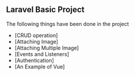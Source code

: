 ## Laravel Basic Project

The following things  have been done in the project

- [CRUD operation]
- [Attaching Image]
- [Attaching Multiple Image]
- [Events and Listeners]
- [Authentication]
- [An Example of Vue]

